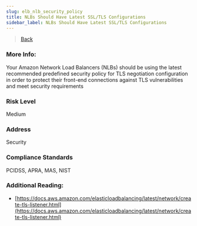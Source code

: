 ```yaml
---
slug: elb_nlb_security_policy
title: NLBs Should Have Latest SSL/TLS Configurations
sidebar_label: NLBs Should Have Latest SSL/TLS Configurations
---
```

> [Back](../../elbmonitoring)

### More Info:
Your Amazon Network Load Balancers (NLBs) should be using the latest recommended predefined security policy for TLS negotiation configuration in order to protect their front-end connections against TLS vulnerabilities and meet security requirements

### Risk Level
Medium

### Address
Security

### Compliance Standards
PCIDSS, APRA, MAS, NIST

### Additional Reading:
- [https://docs.aws.amazon.com/elasticloadbalancing/latest/network/create-tls-listener.html](https://docs.aws.amazon.com/elasticloadbalancing/latest/network/create-tls-listener.html) 

